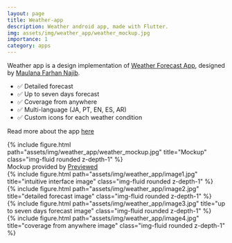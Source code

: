 ```yaml
---
layout: page
title: Weather-app
description: Weather android app, made with Flutter. 
img: assets/img/weather_app/weather_mockup.jpg
importance: 1
category: apps
---
```


Weather app is a design implementation of <a href="https://www.figma.com/community/file/885501292477669105">Weather Forecast App</a>, designed by <a href="https://www.figma.com/@maulana">Maulana Farhan Najib</a>.

<ul>
    <li>✅ Detailed forecast</li>
    <li>✅ Up to seven days forecast</li>
    <li>✅ Coverage from anywhere</li>
    <li>✅ Multi-language (JA, PT, EN, ES, AR)</li>
    <li>✅ Custom icons for each weather condition</li>
</ul>

Read more about the app <a href="https://github.com/samuel-s-marques/weather-app#readme">here</a>

<div class="row">
    <div class="col-sm mt-3 mt-md-0">
        {% include figure.html path="assets/img/weather_app/weather_mockup.jpg" title="Mockup" class="img-fluid rounded z-depth-1" %}
    </div>
</div>
<div class="caption">
    Mockup provided by <a href="https://previewed.app/">Previewed</a>
</div>

<div class="row">
    <div class="col-sm mt-3 mt-md-0">
        {% include figure.html path="assets/img/weather_app/image1.jpg" title="intuitive interface image" class="img-fluid rounded z-depth-1" %}
    </div>
    <div class="col-sm mt-3 mt-md-0">
        {% include figure.html path="assets/img/weather_app/image2.jpg" title="detailed forecast image" class="img-fluid rounded z-depth-1" %}
    </div>
    <div class="col-sm mt-3 mt-md-0">
        {% include figure.html path="assets/img/weather_app/image3.jpg" title="up to seven days forecast image" class="img-fluid rounded z-depth-1" %}
    </div>
    <div class="col-sm mt-3 mt-md-0">
        {% include figure.html path="assets/img/weather_app/image4.jpg" title="coverage from anywhere image" class="img-fluid rounded z-depth-1" %}
    </div>
</div>